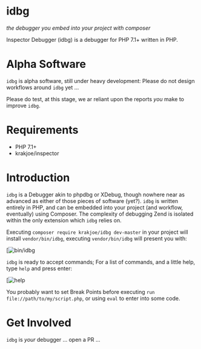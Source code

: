 # idbg
*the debugger you embed into your project with composer*

Inspector Debugger (idbg) is a debugger for PHP 7.1+ written in PHP.

# Alpha Software

`idbg` is alpha software, still under heavy development: Please do not design workflows around `idbg` yet ...

Please do test, at this stage, we ar reliant upon the reports *you* make to improve `idbg`.

# Requirements

  * PHP 7.1+
  * krakjoe/inspector

# Introduction

`idbg` is a Debugger akin to phpdbg or XDebug, though nowhere near as advanced as either of those pieces of software (yet?). `idbg` is written entirely in PHP, and can be embedded into your project (and workflow, eventually) using Composer. The complexity of debugging Zend is isolated within the only extension which `idbg` relies on.

Executing `composer require krakjoe/idbg dev-master` in your project will install `vendor/bin/idbg`, executing `vendor/bin/idbg` will present you with:

[![bin/idbg](https://i.imgur.com/LbxBMMk.png)

`idbg` is ready to accept commands; For a list of commands, and a little help, type `help` and press enter:

[![help](https://i.imgur.com/UFUsFWQ.png)

You probably want to set Break Points before executing `run file://path/to/my/script.php`, or using `eval` to enter into some code.

# Get Involved

`idbg` is *your* debugger ... open a PR ...



